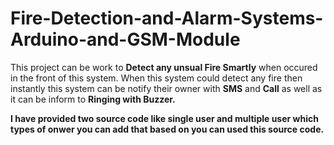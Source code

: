 # Fire-Detection-and-Alarm-Systems-Arduino-and-GSM-Module


This project can be work to **Detect any unsual Fire Smartly** when occured in the front of this system. When this system could detect any fire then instantly this system can be notify their owner with **SMS** and **Call** as well as it can be inform to **Ringing with Buzzer.**

**I have provided two source code like single user and multiple user which types of onwer you can add that based on you can used this source code.**





